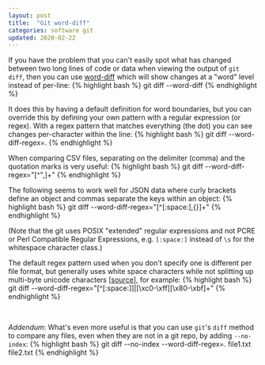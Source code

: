 ```yaml
---
layout: post
title:  "Git word-diff"
categories: software git
updated: 2020-02-22
---
```


If you have the problem that you can't easily spot what has changed between two long lines of code or data when viewing the output of `git diff`, then you can use [word-diff](https://git-scm.com/docs/diff-options/#diff-options---word-diffltmodegt) which will show changes at a "word" level instead of per-line:
{% highlight bash %}
git diff --word-diff
{% endhighlight %}

It does this by having a default definition for word boundaries, but you can override this by defining your own pattern with a regular expression (or regex). With a regex pattern that matches everything (the dot) you can see changes per-character within the line:
{% highlight bash %}
git diff --word-diff-regex=.
{% endhighlight %}

When comparing CSV files, separating on the delimiter (comma) and the quotation marks is very useful:
{% highlight bash %}
git diff --word-diff-regex="[^\",]+"
{% endhighlight %}

The following seems to work well for JSON data where curly brackets define an object and commas separate the keys within an object:
{% highlight bash %}
git diff --word-diff-regex="[^[:space:],{}]+"
{% endhighlight %}

(Note that the git uses POSIX "extended" regular expressions and not PCRE or Perl Compatible Regular Expressions, e.g. `[:space:]` instead of `\s` for the whitespace character class.)

The default regex pattern used when you don't specify one is different per file format, but generally uses white space characters while not splitting up multi-byte unicode characters [[source](https://stackoverflow.com/questions/30428377/what-are-git-diff-word-diff-default-regexps)], for example:
{% highlight bash %}
git diff --word-diff-regex="[^[:space:]]|[\xc0-\xff][\x80-\xbf]+"
{% endhighlight %}

<br />

*Addendum*: What's even more useful is that you can use `git`'s `diff` method to compare any files, even when they are not in a git repo, by adding `--no-index`:
{% highlight bash %}
git diff --no-index --word-diff-regex=. file1.txt file2.txt
{% endhighlight %}
